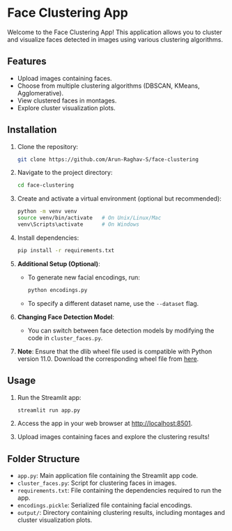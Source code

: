 # Face Clustering App

Welcome to the Face Clustering App! This application allows you to cluster and visualize faces detected in images using various clustering algorithms.

## Features

- Upload images containing faces.
- Choose from multiple clustering algorithms (DBSCAN, KMeans, Agglomerative).
- View clustered faces in montages.
- Explore cluster visualization plots.

## Installation

1. Clone the repository:

    ```bash
    git clone https://github.com/Arun-Raghav-S/face-clustering
    ```

2. Navigate to the project directory:

    ```bash
    cd face-clustering
    ```

3. Create and activate a virtual environment (optional but recommended):

    ```bash
    python -m venv venv
    source venv/bin/activate   # On Unix/Linux/Mac
    venv\Scripts\activate      # On Windows
    ```

4. Install dependencies:

    ```bash
    pip install -r requirements.txt
    ```

5. **Additional Setup (Optional)**:
    - To generate new facial encodings, run:
      ```bash
      python encodings.py
      ```
    - To specify a different dataset name, use the `--dataset` flag.

6. **Changing Face Detection Model**:
    - You can switch between face detection models by modifying the code in `cluster_faces.py`.

7. **Note**: Ensure that the dlib wheel file used is compatible with Python version 11.0. Download the corresponding wheel file from [here](https://github.com/z-mahmud22/Dlib_Windows_Python3.x).

## Usage

1. Run the Streamlit app:

    ```bash
    streamlit run app.py
    ```

2. Access the app in your web browser at [http://localhost:8501](http://localhost:8501).

3. Upload images containing faces and explore the clustering results!

## Folder Structure

- `app.py`: Main application file containing the Streamlit app code.
- `cluster_faces.py`: Script for clustering faces in images.
- `requirements.txt`: File containing the dependencies required to run the app.
- `encodings.pickle`: Serialized file containing facial encodings.
- `output/`: Directory containing clustering results, including montages and cluster visualization plots.

